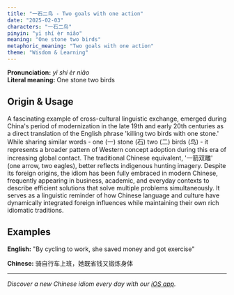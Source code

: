 ```yaml
---
title: "一石二鸟 - Two goals with one action"
date: "2025-02-03"
characters: "一石二鸟"
pinyin: "yī shí èr niǎo"
meaning: "One stone two birds"
metaphoric_meaning: "Two goals with one action"
theme: "Wisdom & Learning"
---
```


**Pronunciation:** *yī shí èr niǎo*  
**Literal meaning:** One stone two birds

## Origin & Usage

A fascinating example of cross-cultural linguistic exchange, emerged during China's period of modernization in the late 19th and early 20th centuries as a direct translation of the English phrase 'killing two birds with one stone.' While sharing similar words - one (一) stone (石) two (二) birds (鸟) - it represents a broader pattern of Western concept adoption during this era of increasing global contact. The traditional Chinese equivalent, '一箭双雕' (one arrow, two eagles), better reflects indigenous hunting imagery. Despite its foreign origins, the idiom has been fully embraced in modern Chinese, frequently appearing in business, academic, and everyday contexts to describe efficient solutions that solve multiple problems simultaneously. It serves as a linguistic reminder of how Chinese language and culture have dynamically integrated foreign influences while maintaining their own rich idiomatic traditions.

## Examples

**English:** "By cycling to work, she saved money and got exercise"

**Chinese:** 骑自行车上班，她既省钱又锻炼身体

---

*Discover a new Chinese idiom every day with our [iOS app](https://apps.apple.com/us/app/daily-chinese-idioms/id6740611324).*
